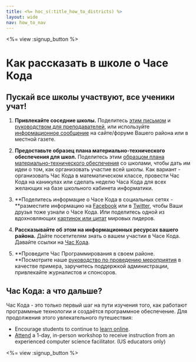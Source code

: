 ```yaml
---
title: <%= hoc_s(:title_how_to_districts) %>
layout: wide
nav: how_to_nav
---
```

<%= view :signup_button %>

# Как рассказать в школе о Часе Кода

## Пускай все школы участвуют, все ученики учат!

1. **Привлекайте соседние школы.** Поделитесь [этим письмом](<%= resolve_url('/promote/resources#sample-emails') %>) и [руководством для преподавателей](<%= resolve_url('/how-to') %>), или используйте [информационное сообщение](<%= resolve_url('/promote/stats') %>) на сайте/форуме Вашего района или в местной газете.

2. **Предоставьте образец плана материально-технического обеспечения для школ.** Поделитесь этим [образцом плана материально-технического обеспечения](<%= localized_file('/files/HOC_Logistics_plan.pdf') %>) со школами, чтобы дать им идеи о том, как организовать участие всей школы. Как вариант - организовать Час Кода в математическом классе, провести Час Кода на каникулах или сделать неделю Часа Кода для всех желающих на базе школьного кабинета информатики.

3. **Поделитесь информацие о Часе Кода в социальных сетях - **разместите информацию на [Facebook](https://www.facebook.com/sharer/sharer.php?u=http%3A%2F%2Fhourofcode.com%2Fus) или в [Twitter](https://twitter.com/intent/tweet?url=http%3A%2F%2Fhourofcode.com&text=I%27m%20participating%20in%20this%20year%27s%20%23HourOfCode%2C%20are%20you%3F%20%40codeorg&original_referer=https%3A%2F%2Fwww.google.com%2Furl%3Fq%3Dhttps%253A%252F%252Ftwitter.com%252Fshare%253Fhashtags%253D%2526amp%253Brelated%253Dcodeorg%2526amp%253Btext%253DI%252527m%252Bparticipating%252Bin%252Bthis%252Byear%252527s%252B%252523HourOfCode%25252C%252Bare%252Byou%25253F%252B%252540codeorg%2526amp%253Burl%253Dhttp%25253A%25252F%25252Fhourofcode.com%26sa%3DD%26sntz%3D1%26usg%3DAFQjCNE1GLTUbKZfMlEh9Aj5w0iswz6PYQ&related=codeorg&hashtags=), чтобы Ваши друзья тоже узнали о Часе Кода. Или поделитесь одной из вдохновляющих [картинок или цитат](<%= resolve_url('/promote/resources#social') %>) мировых лидеров.

4. **Рассказывайте об этом на информационных ресурсах вашего района.** Дайте посетителям знать о вашем участии в Часе Кода. Давайте ссылки на [Час Кода](<%= resolve_url('/') %>).

5. **Проведите Час Программирования в своем районе. **Посмотрите наше [руководство по проведению мероприятия](<%= resolve_url('/how-to/events') %>) в качестве примера, заручитесь поддержкой администрации, привлекайте журналистов и спонсоров.

## Час Кода: а что дальше?

Час Кода - это только первый шаг на пути изучения того, как работают программные технологии и создаётся программное обеспечение. Для продолжения этого увлекательного путешествия:

- Encourage students to continue to [learn online](<%= codeorg_url('/learn/beyond') %>).
- [Attend](<%= codeorg_url('/professional-development-workshops') %>) a 1-day, in-person workshop to receive instruction from an experienced computer science facilitator. (US educators only)

<%= view :signup_button %>